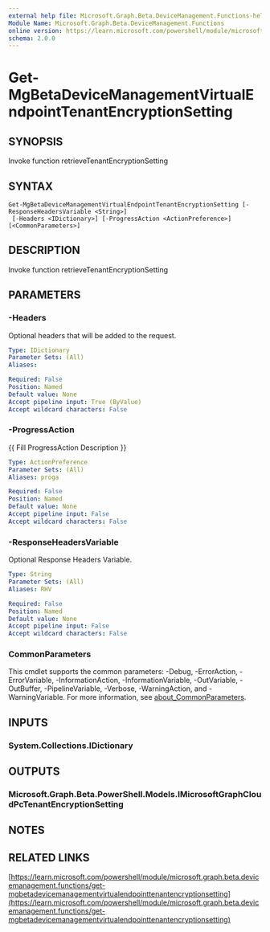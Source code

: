 ```yaml
---
external help file: Microsoft.Graph.Beta.DeviceManagement.Functions-help.xml
Module Name: Microsoft.Graph.Beta.DeviceManagement.Functions
online version: https://learn.microsoft.com/powershell/module/microsoft.graph.beta.devicemanagement.functions/get-mgbetadevicemanagementvirtualendpointtenantencryptionsetting
schema: 2.0.0
---
```


# Get-MgBetaDeviceManagementVirtualEndpointTenantEncryptionSetting

## SYNOPSIS
Invoke function retrieveTenantEncryptionSetting

## SYNTAX

```
Get-MgBetaDeviceManagementVirtualEndpointTenantEncryptionSetting [-ResponseHeadersVariable <String>]
 [-Headers <IDictionary>] [-ProgressAction <ActionPreference>] [<CommonParameters>]
```

## DESCRIPTION
Invoke function retrieveTenantEncryptionSetting

## PARAMETERS

### -Headers
Optional headers that will be added to the request.

```yaml
Type: IDictionary
Parameter Sets: (All)
Aliases:

Required: False
Position: Named
Default value: None
Accept pipeline input: True (ByValue)
Accept wildcard characters: False
```

### -ProgressAction
{{ Fill ProgressAction Description }}

```yaml
Type: ActionPreference
Parameter Sets: (All)
Aliases: proga

Required: False
Position: Named
Default value: None
Accept pipeline input: False
Accept wildcard characters: False
```

### -ResponseHeadersVariable
Optional Response Headers Variable.

```yaml
Type: String
Parameter Sets: (All)
Aliases: RHV

Required: False
Position: Named
Default value: None
Accept pipeline input: False
Accept wildcard characters: False
```

### CommonParameters
This cmdlet supports the common parameters: -Debug, -ErrorAction, -ErrorVariable, -InformationAction, -InformationVariable, -OutVariable, -OutBuffer, -PipelineVariable, -Verbose, -WarningAction, and -WarningVariable. For more information, see [about_CommonParameters](http://go.microsoft.com/fwlink/?LinkID=113216).

## INPUTS

### System.Collections.IDictionary
## OUTPUTS

### Microsoft.Graph.Beta.PowerShell.Models.IMicrosoftGraphCloudPcTenantEncryptionSetting
## NOTES

## RELATED LINKS

[https://learn.microsoft.com/powershell/module/microsoft.graph.beta.devicemanagement.functions/get-mgbetadevicemanagementvirtualendpointtenantencryptionsetting](https://learn.microsoft.com/powershell/module/microsoft.graph.beta.devicemanagement.functions/get-mgbetadevicemanagementvirtualendpointtenantencryptionsetting)





